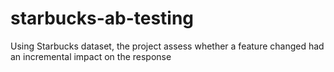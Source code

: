 # starbucks-ab-testing
Using Starbucks dataset, the project assess whether a feature changed had an incremental impact on the response
